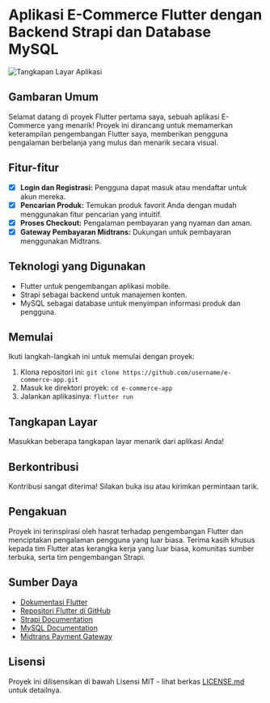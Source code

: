 # Aplikasi E-Commerce Flutter dengan Backend Strapi dan Database MySQL

![Tangkapan Layar Aplikasi](link_gambar_screenshot)

## Gambaran Umum

Selamat datang di proyek Flutter pertama saya, sebuah aplikasi E-Commerce yang menarik! Proyek ini dirancang untuk memamerkan keterampilan pengembangan Flutter saya, memberikan pengguna pengalaman berbelanja yang mulus dan menarik secara visual.

## Fitur-fitur

- [x] **Login dan Registrasi:** Pengguna dapat masuk atau mendaftar untuk akun mereka.
- [x] **Pencarian Produk:** Temukan produk favorit Anda dengan mudah menggunakan fitur pencarian yang intuitif.
- [x] **Proses Checkout:** Pengalaman pembayaran yang nyaman dan aman.
- [x] **Gateway Pembayaran Midtrans:** Dukungan untuk pembayaran menggunakan Midtrans.

## Teknologi yang Digunakan

- Flutter untuk pengembangan aplikasi mobile.
- Strapi sebagai backend untuk manajemen konten.
- MySQL sebagai database untuk menyimpan informasi produk dan pengguna.

## Memulai

Ikuti langkah-langkah ini untuk memulai dengan proyek:

1. Klona repositori ini: `git clone https://github.com/username/e-commerce-app.git`
2. Masuk ke direktori proyek: `cd e-commerce-app`
3. Jalankan aplikasinya: `flutter run`

## Tangkapan Layar

Masukkan beberapa tangkapan layar menarik dari aplikasi Anda!

## Berkontribusi

Kontribusi sangat diterima! Silakan buka isu atau kirimkan permintaan tarik.

## Pengakuan

Proyek ini terinspirasi oleh hasrat terhadap pengembangan Flutter dan menciptakan pengalaman pengguna yang luar biasa. Terima kasih khusus kepada tim Flutter atas kerangka kerja yang luar biasa, komunitas sumber terbuka, serta tim pengembangan Strapi.

## Sumber Daya

- [Dokumentasi Flutter](https://flutter.dev/docs)
- [Repositori Flutter di GitHub](https://github.com/flutter/flutter)
- [Strapi Documentation](https://strapi.io/documentation)
- [MySQL Documentation](https://dev.mysql.com/doc/)
- [Midtrans Payment Gateway](https://midtrans.com/)

## Lisensi

Proyek ini dilisensikan di bawah Lisensi MIT - lihat berkas [LICENSE.md](LICENSE.md) untuk detailnya.
